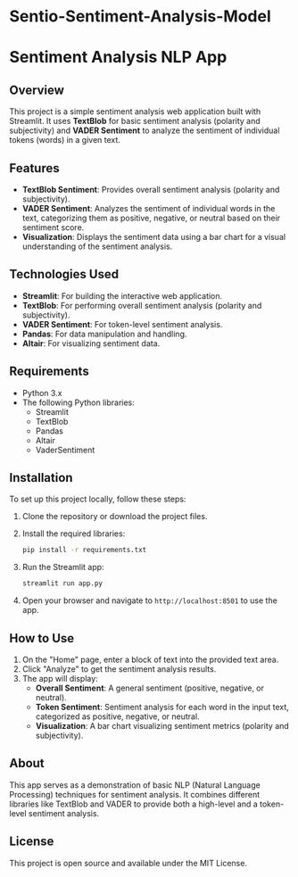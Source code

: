 # Sentio-Sentiment-Analysis-Model


# Sentiment Analysis NLP App

## Overview
This project is a simple sentiment analysis web application built with Streamlit. It uses **TextBlob** for basic sentiment analysis (polarity and subjectivity) and **VADER Sentiment** to analyze the sentiment of individual tokens (words) in a given text.

## Features
- **TextBlob Sentiment**: Provides overall sentiment analysis (polarity and subjectivity).
- **VADER Sentiment**: Analyzes the sentiment of individual words in the text, categorizing them as positive, negative, or neutral based on their sentiment score.
- **Visualization**: Displays the sentiment data using a bar chart for a visual understanding of the sentiment analysis.

## Technologies Used
- **Streamlit**: For building the interactive web application.
- **TextBlob**: For performing overall sentiment analysis (polarity and subjectivity).
- **VADER Sentiment**: For token-level sentiment analysis.
- **Pandas**: For data manipulation and handling.
- **Altair**: For visualizing sentiment data.

## Requirements
- Python 3.x
- The following Python libraries:
  - Streamlit
  - TextBlob
  - Pandas
  - Altair
  - VaderSentiment

## Installation
To set up this project locally, follow these steps:

1. Clone the repository or download the project files.
   
2. Install the required libraries:
    ```bash
    pip install -r requirements.txt
    ```

3. Run the Streamlit app:
    ```bash
    streamlit run app.py
    ```

4. Open your browser and navigate to `http://localhost:8501` to use the app.

## How to Use
1. On the "Home" page, enter a block of text into the provided text area.
2. Click "Analyze" to get the sentiment analysis results.
3. The app will display:
   - **Overall Sentiment**: A general sentiment (positive, negative, or neutral).
   - **Token Sentiment**: Sentiment analysis for each word in the input text, categorized as positive, negative, or neutral.
   - **Visualization**: A bar chart visualizing sentiment metrics (polarity and subjectivity).

## About
This app serves as a demonstration of basic NLP (Natural Language Processing) techniques for sentiment analysis. It combines different libraries like TextBlob and VADER to provide both a high-level and a token-level sentiment analysis.

## License
This project is open source and available under the MIT License.
